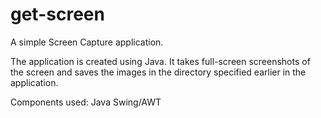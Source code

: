 # get-screen
A simple Screen Capture application.

The application is created using Java. It takes full-screen screenshots of the screen and saves the images in the directory specified earlier in the application.

Components used: Java Swing/AWT
